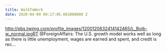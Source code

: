 ```yaml
---
title: WalkToWork
date: 2020-04-09 09:17:05.601000000 Z
---
```


 http://pbs.twimg.com/profile_images/1200120832414142465/L_Bojb-w_normal.jpgRT @ForeignAffairs: The U.S. growth model works well as long as there is little unemployment, wages are earned and spent, and credit is rec…